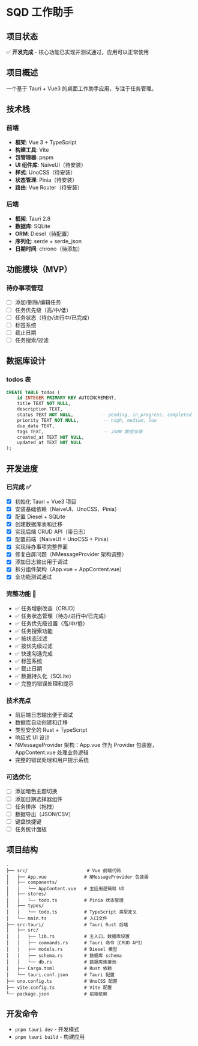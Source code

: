 # SQD 工作助手

## 项目状态
✅ **开发完成** - 核心功能已实现并测试通过，应用可以正常使用

## 项目概述
一个基于 Tauri + Vue3 的桌面工作助手应用，专注于任务管理。

## 技术栈

### 前端
- **框架**: Vue 3 + TypeScript
- **构建工具**: Vite
- **包管理器**: pnpm
- **UI 组件库**: NaiveUI（待安装）
- **样式**: UnoCSS（待安装）
- **状态管理**: Pinia（待安装）
- **路由**: Vue Router（待安装）

### 后端
- **框架**: Tauri 2.8
- **数据库**: SQLite
- **ORM**: Diesel（待配置）
- **序列化**: serde + serde_json
- **日期时间**: chrono（待添加）

## 功能模块（MVP）

### 待办事项管理
- [ ] 添加/删除/编辑任务
- [ ] 任务优先级（高/中/低）
- [ ] 任务状态（待办/进行中/已完成）
- [ ] 标签系统
- [ ] 截止日期
- [ ] 任务搜索/过滤

## 数据库设计

### todos 表
```sql
CREATE TABLE todos (
    id INTEGER PRIMARY KEY AUTOINCREMENT,
    title TEXT NOT NULL,
    description TEXT,
    status TEXT NOT NULL,          -- pending, in_progress, completed
    priority TEXT NOT NULL,         -- high, medium, low
    due_date TEXT,
    tags TEXT,                      -- JSON 数组存储
    created_at TEXT NOT NULL,
    updated_at TEXT NOT NULL
);
```

## 开发进度

### 已完成 ✅
- [x] 初始化 Tauri + Vue3 项目
- [x] 安装基础依赖（NaiveUI、UnoCSS、Pinia）
- [x] 配置 Diesel + SQLite
- [x] 创建数据库表和迁移
- [x] 实现后端 CRUD API（带日志）
- [x] 配置前端（NaiveUI + UnoCSS + Pinia）
- [x] 实现待办事项完整界面
- [x] 修复白屏问题（NMessageProvider 架构调整）
- [x] 添加日志输出用于调试
- [x] 拆分组件架构（App.vue + AppContent.vue）
- [x] 全功能测试通过

### 完整功能 🎉
- ✅ 任务增删改查（CRUD）
- ✅ 任务状态管理（待办/进行中/已完成）
- ✅ 任务优先级设置（高/中/低）
- ✅ 任务搜索功能
- ✅ 按状态过滤
- ✅ 按优先级过滤
- ✅ 快速勾选完成
- ✅ 标签系统
- ✅ 截止日期
- ✅ 数据持久化（SQLite）
- ✅ 完整的错误处理和提示

### 技术亮点
- 前后端日志输出便于调试
- 数据库自动创建和迁移
- 类型安全的 Rust + TypeScript
- 响应式 UI 设计
- NMessageProvider 架构：App.vue 作为 Provider 包装器，AppContent.vue 处理业务逻辑
- 完整的错误处理和用户提示系统

### 可选优化
- [ ] 添加暗色主题切换
- [ ] 添加日期选择器组件
- [ ] 任务排序（拖拽）
- [ ] 数据导出（JSON/CSV）
- [ ] 键盘快捷键
- [ ] 任务统计面板

## 项目结构
```
.
├── src/                      # Vue 前端代码
│   ├── App.vue              # NMessageProvider 包装器
│   ├── components/
│   │   └── AppContent.vue   # 主应用逻辑和 UI
│   ├── stores/
│   │   └── todo.ts          # Pinia 状态管理
│   ├── types/
│   │   └── todo.ts          # TypeScript 类型定义
│   └── main.ts              # 入口文件
├── src-tauri/               # Tauri Rust 后端
│   ├── src/
│   │   ├── lib.rs           # 主入口，数据库设置
│   │   ├── commands.rs      # Tauri 命令（CRUD API）
│   │   ├── models.rs        # Diesel 模型
│   │   ├── schema.rs        # 数据库 schema
│   │   └── db.rs            # 数据库连接池
│   ├── Cargo.toml           # Rust 依赖
│   └── tauri.conf.json      # Tauri 配置
├── uno.config.ts            # UnoCSS 配置
├── vite.config.ts           # Vite 配置
└── package.json             # 前端依赖
```

## 开发命令
- `pnpm tauri dev` - 开发模式
- `pnpm tauri build` - 构建应用
